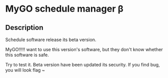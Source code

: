 # MyGO schedule manager β

## Description
Schedule software release its beta version.

MyGO!!!!! want to use this version's software, but they don't know whether this software is safe.

Try to test it.
Beta version have been updated its security.
If you find bug, you will look flag ~
